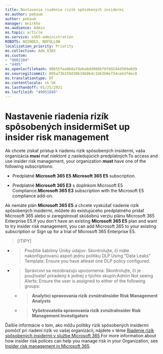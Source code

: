 ```yaml
---
title: Nastavenie riadenia rizík spôsobených insidermi
ms.author: pebaum
author: pebaum
manager: mnirkhe
ms.audience: Admin
ms.topic: article
ms.service: o365-administration
ROBOTS: NOINDEX, NOFOLLOW
localization_priority: Priority
ms.collection: Adm_O365
ms.custom:
- "9002284"
- "4405"
ms.openlocfilehash: 90655fea0b8a7debabdd986bf0f89244d509e8d9
ms.sourcegitcommit: 605a73b159d30634b064c1b63b0e734ceb3fdec8
ms.translationtype: HT
ms.contentlocale: sk-SK
ms.lasthandoff: 01/25/2021
ms.locfileid: "49951840"
---
```

# <a name="set-up-insider-risk-management"></a><span data-ttu-id="b5f6c-102">Nastavenie riadenia rizík spôsobených insidermi</span><span class="sxs-lookup"><span data-stu-id="b5f6c-102">Set up insider risk management</span></span>

<span data-ttu-id="b5f6c-103">Ak chcete získať prístup k riadeniu rizík spôsobených insidermi, vaša organizácia **musí** mať niektoré z nasledujúcich predplatných:</span><span class="sxs-lookup"><span data-stu-id="b5f6c-103">To access and use insider risk management, your organization **must** have one of the following subscriptions:</span></span>

- <span data-ttu-id="b5f6c-104">Predplatné **Microsoft 365 E5**.</span><span class="sxs-lookup"><span data-stu-id="b5f6c-104">**Microsoft 365 E5** subscription.</span></span>

- <span data-ttu-id="b5f6c-105">Predplatné **Microsoft 365 E3** s doplnkom Microsoft E5 Compliance.</span><span class="sxs-lookup"><span data-stu-id="b5f6c-105">**Microsoft 365 E3** subscription with the Microsoft E5 compliance add-on.</span></span>

<span data-ttu-id="b5f6c-106">Ak nemáte plán **Microsoft 365 E5** a chcete vyskúšať riadenie rizík spôsobených insidermi, môžete do existujúceho predplatného pridať Microsoft 365 alebo si zaregistrovať skúšobnú verziu plánu Microsoft 365 Enterprise E5.</span><span class="sxs-lookup"><span data-stu-id="b5f6c-106">If you don't have an existing **Microsoft 365 E5** plan and want to try insider risk management, you can add Microsoft 365 to your existing subscription or Sign up for a trial of Microsoft 365 Enterprise E5.</span></span>

> [!TIPY]
- > <span data-ttu-id="b5f6c-108">Použitie šablóny Úniky údajov: Skontrolujte, či máte nakonfigurovanú aspoň jednu politiku DLP.</span><span class="sxs-lookup"><span data-stu-id="b5f6c-108">Using "Data Leaks" Template: Ensure you have atleast one DLP policy configured.</span></span>
- > <span data-ttu-id="b5f6c-109">Správcovi sa nezobrazujú upozornenia: Skontrolujte, či je používateľ priradený k jednej z týchto skupín:</span><span class="sxs-lookup"><span data-stu-id="b5f6c-109">Admin Not seeing Alerts: Ensure the user is assigned to either of the following groups:</span></span>
    - ><span data-ttu-id="b5f6c-110">**Analytici spravovania rizík zvnútra**</span><span class="sxs-lookup"><span data-stu-id="b5f6c-110">**Insider Risk Management Analysts**</span></span>
    - ><span data-ttu-id="b5f6c-111">**Vyšetrovatelia spravovania rizík zvnútra**</span><span class="sxs-lookup"><span data-stu-id="b5f6c-111">**Insider Risk Management Investigators**</span></span>

<span data-ttu-id="b5f6c-112">Ďalšie informácie o tom, ako môžu politiky rizík spôsobených insidermi pomôcť pri riadení rizík vo vašej organizácii, nájdete v téme [Riadenie rizík spôsobených insidermi v službe Microsoft 365](https://go.microsoft.com/fwlink/?linkid=2123907).</span><span class="sxs-lookup"><span data-stu-id="b5f6c-112">For more information about how insider risk polices can help you manage risk in your Organization, see [Insider risk management in Microsoft 365](https://go.microsoft.com/fwlink/?linkid=2123907).</span></span>
